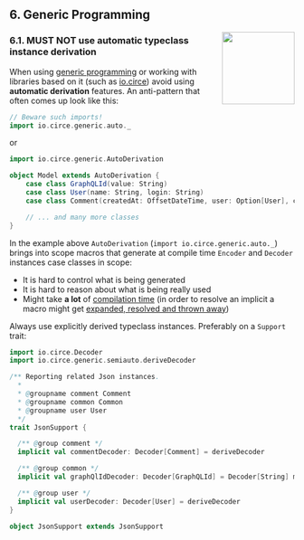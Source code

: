 ## 6. Generic Programming

<img src="https://raw.githubusercontent.com/monifu/scala-best-practices/master/assets/scala-logo-256.png"  align="right" width="128" height="128" />

### 6.1. MUST NOT use automatic typeclass instance derivation

When using [generic programming](https://github.com/milessabin/shapeless) or working with
libraries based on it (such as [io.circe](https://circe.github.io/circe/codecs/auto-derivation.html)) avoid
using **automatic derivation** features. An anti-pattern that often comes up look like this:

```scala
// Beware such imports!
import io.circe.generic.auto._
```

or

```scala
import io.circe.generic.AutoDerivation

object Model extends AutoDerivation {
    case class GraphQLId(value: String)
    case class User(name: String, login: String)
    case class Comment(createdAt: OffsetDateTime, user: Option[User], commentText: Option[String])

    // ... and many more classes
}
```

In the example above `AutoDerivation` (`import io.circe.generic.auto._`) brings 
into scope macros that generate at compile time `Encoder` and `Decoder` 
instances case classes in scope:

- It is hard to control what is being generated
- It is hard to reason about what is being really used
- Might take **a lot** of [compilation time](https://www.scala-lang.org/blog/2018/06/04/scalac-profiling.html) (in order to resolve an implicit a macro might get [expanded, resolved and thrown away](https://www.scala-lang.org/blog/2018/06/04/scalac-profiling.html#the-cost-of-implicit-macros))

Always use explicitly derived typeclass instances. Preferably on a `Support` trait:

```scala
import io.circe.Decoder
import io.circe.generic.semiauto.deriveDecoder

/** Reporting related Json instances.
  *
  * @groupname comment Comment
  * @groupname common Common
  * @groupname user User
  */
trait JsonSupport {

  /** @group comment */
  implicit val commentDecoder: Decoder[Comment] = deriveDecoder

  /** @group common */
  implicit val graphQlIdDecoder: Decoder[GraphQLId] = Decoder[String] map GraphQLId.apply

  /** @group user */
  implicit val userDecoder: Decoder[User] = deriveDecoder
}

object JsonSupport extends JsonSupport
```
